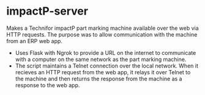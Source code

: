 # impactP-server
Makes a Technifor impactP part marking machine available over the web via HTTP requests. The purpose was to allow communication with the machine from an ERP web app.

- Uses Flask with Ngrok to provide a URL on the internet to communicate with a computer on the same network as the part marking machine.
- The script maintains a Telnet connection over the local network. When it recieves an HTTP request from the web app, it relays it over Telnet to the machine and then returns the response from the machine as a response to the web app.
